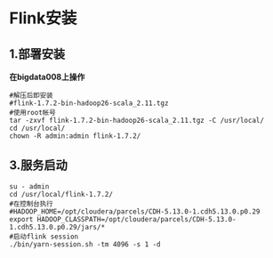 Flink安装
================================================================================
## 1.部署安装
**在bigdata008上操作**
```shell
#解压后即安装
#flink-1.7.2-bin-hadoop26-scala_2.11.tgz
#使用root帐号
tar -zxvf flink-1.7.2-bin-hadoop26-scala_2.11.tgz -C /usr/local/
cd /usr/local/
chown -R admin:admin flink-1.7.2/
```

## 3.服务启动
```shell
su - admin
cd /usr/local/flink-1.7.2/
#在控制台执行
#HADOOP_HOME=/opt/cloudera/parcels/CDH-5.13.0-1.cdh5.13.0.p0.29
export HADOOP_CLASSPATH=/opt/cloudera/parcels/CDH-5.13.0-1.cdh5.13.0.p0.29/jars/*
#启动flink session
./bin/yarn-session.sh -tm 4096 -s 1 -d 
```